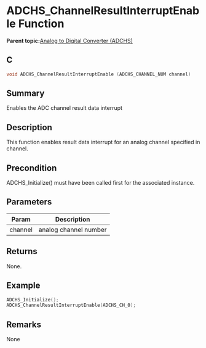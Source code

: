 # ADCHS\_ChannelResultInterruptEnable Function

**Parent topic:**[Analog to Digital Converter \(ADCHS\)](GUID-8740EC52-3365-4B31-B19A-227EC55268DD.md)

## C

```c
void ADCHS_ChannelResultInterruptEnable (ADCHS_CHANNEL_NUM channel)
```

## Summary

Enables the ADC channel result data interrupt

## Description

This function enables result data interrupt for an analog channel specified in channel.

## Precondition

ADCHS\_Initialize\(\) must have been called first for the associated instance.

## Parameters

|Param|Description|
|-----|-----------|
|channel|analog channel number|

## Returns

None.

## Example

```c
ADCHS_Initialize();
ADCHS_ChannelResultInterruptEnable(ADCHS_CH_0);
```

## Remarks

None

